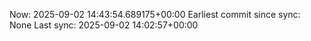 Now: 2025-09-02 14:43:54.689175+00:00 Earliest commit since sync: None Last sync: 2025-09-02 14:02:57+00:00
